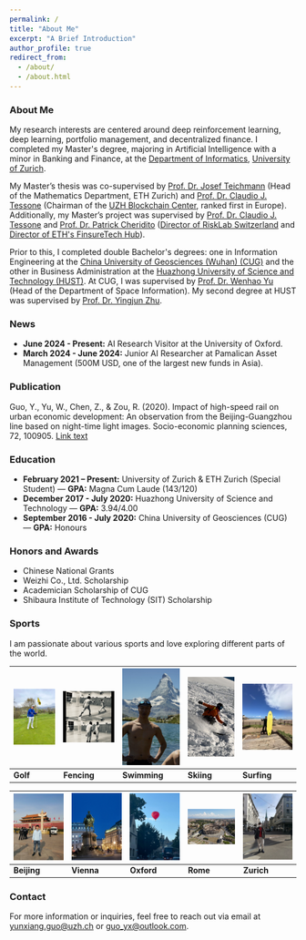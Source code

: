 ```yaml
---
permalink: /
title: "About Me"
excerpt: "A Brief Introduction"
author_profile: true
redirect_from: 
  - /about/
  - /about.html
---
```


### About Me

My research interests are centered around deep reinforcement learning, deep learning, portfolio management, and decentralized finance. I completed my Master's degree, majoring in Artificial Intelligence with a minor in Banking and Finance, at the [Department of Informatics](https://www.ifi.uzh.ch/en.html), [University of Zurich](https://www.uzh.ch/en.html).

My Master’s thesis was co-supervised by [Prof. Dr. Josef Teichmann](https://people.math.ethz.ch/~jteichma/) (Head of the Mathematics Department, ETH Zurich) and [Prof. Dr. Claudio J. Tessone](https://www.blockchain.uzh.ch/members/prof-dr-claudio-j-tessone/) (Chairman of the [UZH Blockchain Center](https://www.blockchain.uzh.ch/), ranked first in Europe). Additionally, my Master’s project was supervised by [Prof. Dr. Claudio J. Tessone](https://www.blockchain.uzh.ch/members/prof-dr-claudio-j-tessone/) and [Prof. Dr. Patrick Cheridito](https://people.math.ethz.ch/~patrickc/) ([Director of RiskLab Switzerland](https://risklab.ethz.ch/) and [Director of ETH's FinsureTech Hub](https://finsuretech.ethz.ch/)).

Prior to this, I completed double Bachelor's degrees: one in Information Engineering at the [China University of Geosciences (Wuhan) (CUG)](https://en.cug.edu.cn/) and the other in Business Administration at the [Huazhong University of Science and Technology (HUST)](https://english.hust.edu.cn/). At CUG, I was supervised by [Prof. Dr. Wenhao Yu](https://grzy.cug.edu.cn/yuwenhao/en/index.htm) (Head of the Department of Space Information). My second degree at HUST was supervised by [Prof. Dr. Yingjun Zhu](http://english.cm.hust.edu.cn/info/1094/1299.htm).

### News

- **June 2024 - Present:** AI Research Visitor at the University of Oxford.
- **March 2024 - June 2024:** Junior AI Researcher at Pamalican Asset Management (500M USD, one of the largest new funds in Asia).

### Publication

Guo, Y., Yu, W., Chen, Z., & Zou, R. (2020). Impact of high-speed rail on urban economic development: An observation from the Beijing-Guangzhou line based on night-time light images. Socio-economic planning sciences, 72, 100905. [Link text](https://doi.org/10.1016/j.seps.2020.100905)

### Education

- **February 2021 – Present:** University of Zurich & ETH Zurich (Special Student) — **GPA:** Magna Cum Laude (143/120)
- **December 2017 - July 2020:** Huazhong University of Science and Technology — **GPA:** 3.94/4.00
- **September 2016 - July 2020:** China University of Geosciences (CUG) — **GPA:** Honours

### Honors and Awards

- Chinese National Grants
- Weizhi Co., Ltd. Scholarship
- Academician Scholarship of CUG
- Shibaura Institute of Technology (SIT) Scholarship

### Sports

I am passionate about various sports and love exploring different parts of the world.

| <img src="/images/golf.jpg" alt="Golf" width="150"/> | <img src="/images/fencing.jpg" alt="Fencing" width="150"/> | <img src="/images/swimming.jpg" alt="Swimming" width="150"/> | <img src="/images/skiing.jpg" alt="Skiing" width="150"/> | <img src="/images/surfing.jpg" alt="Surfing" width="150"/> |
|---------------------------|---------------------------------|-----------------------------------|-------------------------------|--------------------------------|
| **Golf**                  | **Fencing**                     | **Swimming**                     | **Skiing**                    | **Surfing**                    |


| <img src="/images/beijing.jpg" alt="Beijing" width="150"/> | <img src="/images/vienna.jpg" alt="Vienna" width="150"/> | <img src="/images/oxford.jpg" alt="Oxford" width="150"/> | <img src="/images/rome.jpg" alt="Rome" width="150"/> | <img src="/images/zurich.jpg" alt="Zurich" width="150"/> |
|---------------------------|---------------------------------|-----------------------------------|-------------------------------|--------------------------------|
| **Beijing**               | **Vienna**                      | **Oxford**                       | **Rome**                      | **Zurich**                    |

### Contact

For more information or inquiries, feel free to reach out via email at yunxiang.guo@uzh.ch or guo_yx@outlook.com.
